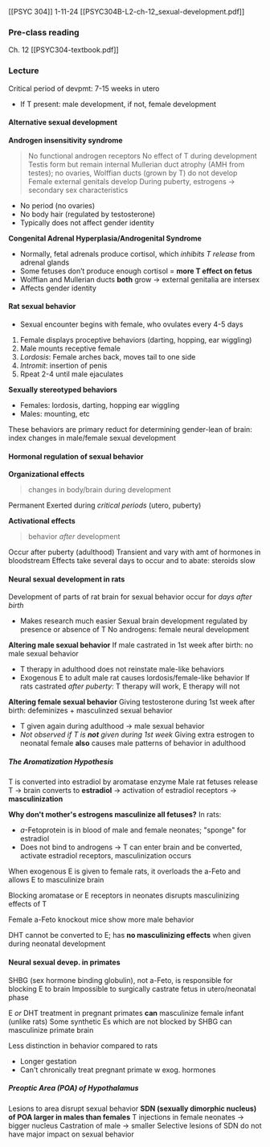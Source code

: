 [[PSYC 304]]
1-11-24
[[PSYC304B-L2-ch-12_sexual-development.pdf]]
### Pre-class reading
Ch. 12 [[PSYC304-textbook.pdf]]
### Lecture
Critical period of devpmt: 7-15 weeks in utero 
- If T present: male development, if not, female development

#### Alternative sexual development

**Androgen insensitivity syndrome**
> No functional androgen receptors
> No effect of T during development
> Testis form but remain internal
> Mullerian duct atrophy (AMH from testes); no ovaries, Wolffian ducts (grown by T) do not develop
> Female external genitals develop
> During puberty, estrogens → secondary sex characteristics
- No period (no ovaries)
- No body hair (regulated by testosterone)
- Typically does not affect gender identity

**Congenital Adrenal Hyperplasia/Androgenital Syndrome**
- Normally, fetal adrenals produce cortisol, which *inhibits T release* from adrenal glands 
- Some fetuses don’t produce enough cortisol = **more T effect on fetus**
- Wolffian and Mullerian ducts **both** grow → external genitalia are intersex
- Affects gender identity

#### Rat sexual behavior
- Sexual encounter begins with female, who ovulates every 4-5 days
1. Female displays proceptive behaviors (darting, hopping, ear wiggling)
2. Male mounts receptive female
3. *Lordosis*: Female arches back, moves tail to one side
4. *Intromit*: insertion of penis
5. Rpeat 2-4 until male ejaculates

**Sexually stereotyped behaviors**
- Females: lordosis, darting, hopping ear wiggling
- Males: mounting, etc 

These behaviors are primary reduct for determining gender-lean of brain: index changes in male/female sexual development 

#### Hormonal regulation of sexual behavior
**Organizational effects**
> changes in body/brain during development

Permanent
Exerted during *critical periods* (utero, puberty)

**Activational effects**
> behavior *after* development

Occur after puberty (adulthood)
Transient and vary with amt of hormones in bloodstream
Effects take several days to occur and to abate: steroids slow

#### Neural sexual development in rats
Development of parts of rat brain for sexual behavior occur for *days after birth*
- Makes research much easier
Sexual brain development regulated by presence or absence of T
No androgens: female neural development

**Altering male sexual behavior**
If male castrated in 1st week after birth: no male sexual behavior
- T therapy in adulthood does not reinstate male-like behaviors
- Exogenous E to adult male rat causes lordosis/female-like behavior
If rats castrated *after puberty*: T therapy will work, E therapy will not

**Altering female sexual behavior**
Giving testosterone during 1st week after birth: defeminizes + masculinzed sexual behavior
- T given again during adulthood → male sexual behavior
- *Not observed if T is **not** given during 1st week* 
Giving extra estrogen to neonatal female **also** causes male patterns of behavior in adulthood

##### The Aromatization Hypothesis
T is converted into estradiol by aromatase enzyme
Male rat fetuses release T → brain converts to **estradiol** → activation of estradiol receptors → **masculinization**

**Why don't mother's estrogens masculinize all fetuses?**
In rats:
- $a$-Fetoprotein is in blood of male and female neonates; "sponge" for estradiol 
- Does not bind to androgens → T can enter brain and be converted, activate estradiol receptors, masculinization occurs

When exogenous E is given to female rats, it overloads the a-Feto and allows E to masculinize brain 

Blocking aromatase or E receptors in neonates disrupts masculinizing effects of T

Female a-Feto knockout mice show more male behavior

DHT cannot be converted to E; has **no masculinizing effects** when given during neonatal development 

#### Neural sexual devep. in primates
SHBG (sex hormone binding globulin), not a-Feto, is responsible for blocking E to brain 
Impossible to surgically castrate fetus in utero/neonatal phase

E *or* DHT treatment in pregnant primates **can** masculinize female infant (unlike rats)
Some synthetic Es which are not blocked by SHBG can masculinize primate brain

Less distinction in behavior compared to rats
- Longer gestation
- Can't chronically treat pregnant primate w exog. hormones

##### Preoptic Area (POA) of Hypothalamus
Lesions to area disrupt sexual behavior
**SDN (sexually dimorphic nucleus) of POA larger in males than females**
T injections in female neonates → bigger nucleus
Castration of male → smaller
Selective lesions of SDN do not have major impact on sexual behavior

